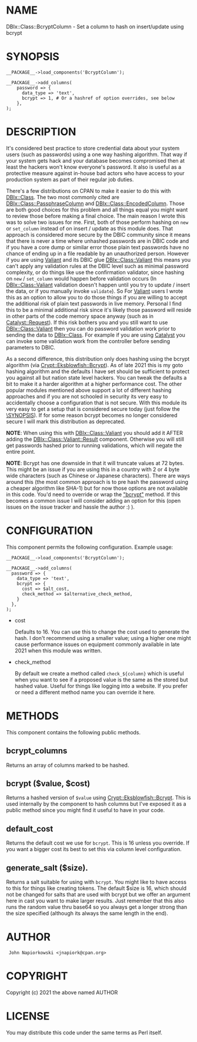 # NAME

DBIx::Class::BcryptColumn - Set a column to hash on insert/update using bcrypt

# SYNOPSIS

    __PACKAGE__->load_components('BcryptColumn');
     
    __PACKAGE__->add_columns(
        password => {
          data_type => 'text',
          bcrypt => 1, # Or a hashref of option overrides, see below
        },
    );

# DESCRIPTION

It's considered best practice to store credential data about your system users (such as passwords)
using a one way hashing algorithm.  That way if your system gets hack and your database becomes
compromised then at least the hackers won't know everyone's password.  It also is useful as a
protective measure against in-house bad actors who have access to your production system as part
of their regular job duties.

There's a few distributions on CPAN to make it easier to do this with [DBIx::Class](https://metacpan.org/pod/DBIx%3A%3AClass).  The two most
commonly cited are [DBIx::Class::PassphraseColumn](https://metacpan.org/pod/DBIx%3A%3AClass%3A%3APassphraseColumn) and [DBIx::Class::EncodedColumn](https://metacpan.org/pod/DBIx%3A%3AClass%3A%3AEncodedColumn).  Those are
both good choices for this problem and all things equal you might want to review those before making
a final choice.  The main reason I wrote this was to solve two issues for me.  First, both of those
perform hashing on `new` or `set_column` instead of on insert / update as this module does.  That
approach is considered more secure by the DBIC community since it means that there is never a time
where unhashed passwords are in DBIC code and if you have a core dump or similar error those plain
text passwords have no chance of ending up in a file readable by an unauthorized person.  However if
you are using [Valiant](https://metacpan.org/pod/Valiant) and its DBIC glue [DBIx::Class::Valiant](https://metacpan.org/pod/DBIx%3A%3AClass%3A%3AValiant) this means you can't apply any
validation rules at the DBIC level such as minimal password complexity, or do things like use the
confirmation validator, since hashing on `new` / `set_column` would happen before validation occurs
(In [DBIx::Class::Valiant](https://metacpan.org/pod/DBIx%3A%3AClass%3A%3AValiant) validation doesn't happen until you try to update / insert the data, or if
you manually invoke `validate`).  So For [Valiant](https://metacpan.org/pod/Valiant) users I wrote this as an option to allow you
to do those things if you are willing to accept the additional risk of plain text passwords in live
memory.  Personal I find this to be a minimal additional risk since it's likely those password will reside
in other parts of the code memory space anyway (such as in [Catalyst::Request](https://metacpan.org/pod/Catalyst%3A%3ARequest)).  If this risk
bothers you and you still want to use [DBIx::Class::Valiant](https://metacpan.org/pod/DBIx%3A%3AClass%3A%3AValiant) then you can do password validation work 
prior to sending the data to [DBIx::Class](https://metacpan.org/pod/DBIx%3A%3AClass).  For example if you are using [Catalyst](https://metacpan.org/pod/Catalyst) you can invoke
some validation work from the controller before sending parameters to DBIC.

As a second difference, this distribution only does hashing using the bcrypt algorithm (via
[Crypt::Eksblowfish::Bcrypt](https://metacpan.org/pod/Crypt%3A%3AEksblowfish%3A%3ABcrypt)).  As of late 2021 this is my goto hashing algorithm and the defaults
I have set should be sufficient to protect you against all but nation state level hackers.  You can 
tweak the defaults a bit to make it a harder algorithm at a higher performance cost.  The other popular
modules mentioned above support a lot of different hashing approaches and if you are not schooled
in security its very easy to accidentally choose a configuration that is not secure. With this
module its very easy to get a setup that is considered secure today (just follow the [\\SYNOPSIS](https://metacpan.org/pod/%5CSYNOPSIS)).
If for some reason bcrypt becomes no longer considered secure I will mark this distribution as deprecated.

**NOTE**: When using this with [DBIx::Class::Valiant](https://metacpan.org/pod/DBIx%3A%3AClass%3A%3AValiant) you should add it AFTER adding the [DBIx::Class::Valiant::Result](https://metacpan.org/pod/DBIx%3A%3AClass%3A%3AValiant%3A%3AResult)
component.  Otherwise you will still get passwords hashed prior to running validations, which will
negate the entire point.

**NOTE**: Bcrypt has one downside in that it will truncate values at 72 bytes.  This might be an issue
if you are using this in a country with 2 or 4 byte wide characters (such as Chinese or Japanese
characters).  There are ways around this (the most common approach is to pre hash the password using
a cheaper algorithm like SHA-1) but for now those options are not available in this code.  You'd need
to override or wrap the ["bcrypt"](#bcrypt) method.  If this becomes a common issue I will consider adding an
option for this (open issues on the issue tracker and hassle the author :) ).

# CONFIGURATION

This component permits the following configuration.  Example usage:

    __PACKAGE__->load_components('BcryptColumn');
     
    __PACKAGE__->add_columns(
      password => {
        data_type => 'text',
        bcrypt => {
          cost => $alt_cost,
          check_method => $alternative_check_method,
        }
      },
    );

- cost

    Defaults to 16.  You can use this to change the cost used to generate the hash.  I don't recommend using
    a smaller value; using a higher one might cause performance issues on equipment commonly available in
    late 2021 when this module was written.

- check\_method

    By default we create a method called `check_${column}` which is useful when you want to see if a
    proposed value is the same as the stored but hashed value.  Useful for things like logging into a
    website.  If you prefer or need a different method name you can override it here.

# METHODS

This component contains the following public methods.

## bcrypt\_columns

Returns an array of columns marked to be hashed.

## bcrypt ($value, $cost)

Returns a hashed version of `$value` using [Crypt::Eksblowfish::Bcrypt](https://metacpan.org/pod/Crypt%3A%3AEksblowfish%3A%3ABcrypt).  This is used internally
by the component to hash columns but I've exposed it as a public method since you might find it
useful to have in your code.

## default\_cost

Returns the default cost we use for `bcrypt`.  This is 16 unless you override. If you want a bigger cost
its best to set this via column level configuration.

## generate\_salt ($size).

Returns a salt suitable for using with `bcrypt`.  You might like to have access to this for things like
creating tokens.  The default $size is 16, which should not be changed for salts that are used with bcrypt
but we offer an argument here in cast you want to make larger results. Just remember that this also runs
the random value thru base64 so you always get a longer strong than the size specified (although its always
the same length in the end).

# AUTHOR

     John Napiorkowski <jnapiork@cpan.org>
    

# COPYRIGHT

Copyright (c) 2021 the above named AUTHOR

# LICENSE

You may distribute this code under the same terms as Perl itself.
